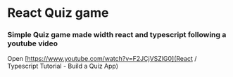 # React Quiz game
### Simple Quiz game made width react and typescript following a youtube video
Open [https://www.youtube.com/watch?v=F2JCjVSZlG0](React / Typescript Tutorial - Build a Quiz App)
